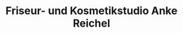 ---
title: "Friseur- und Kosmetikstudio Anke Reichel"
url: /marienberg/friseur-und-kosmetikstudio-anke-reichel/
shop: Friseur
---